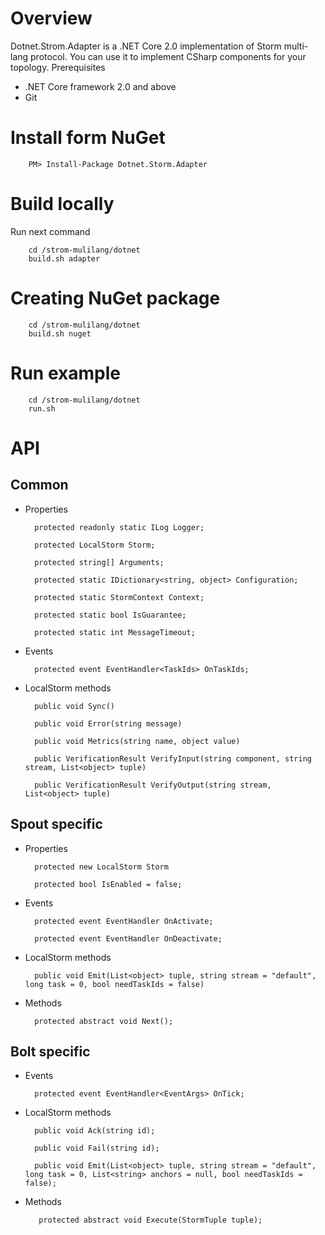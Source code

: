 Overview
========
Dotnet.Strom.Adapter is a .NET Core 2.0 implementation of Storm multi-lang protocol. You can use it to implement CSharp components for your topology. 
Prerequisites
 
* .NET Core framework 2.0 and above
* Git

Install form NuGet
========
		PM> Install-Package Dotnet.Storm.Adapter

Build locally
========
Run next command

		cd /strom-mulilang/dotnet
		build.sh adapter

Creating NuGet package
========

		cd /strom-mulilang/dotnet
		build.sh nuget

Run example
========

		cd /strom-mulilang/dotnet
		run.sh

API
========

## Common

- Properties

        protected readonly static ILog Logger;

        protected LocalStorm Storm;

        protected string[] Arguments;

        protected static IDictionary<string, object> Configuration;

        protected static StormContext Context;

        protected static bool IsGuarantee;

        protected static int MessageTimeout;
        
- Events

        protected event EventHandler<TaskIds> OnTaskIds;

- LocalStorm methods

        public void Sync()

        public void Error(string message)

        public void Metrics(string name, object value)

        public VerificationResult VerifyInput(string component, string stream, List<object> tuple)

        public VerificationResult VerifyOutput(string stream, List<object> tuple)
            
## Spout specific
- Properties

        protected new LocalStorm Storm

        protected bool IsEnabled = false;

- Events

        protected event EventHandler OnActivate;

        protected event EventHandler OnDeactivate;

- LocalStorm methods

        public void Emit(List<object> tuple, string stream = "default", long task = 0, bool needTaskIds = false)

- Methods

        protected abstract void Next();

## Bolt specific
- Events

        protected event EventHandler<EventArgs> OnTick;

- LocalStorm methods

        public void Ack(string id);

        public void Fail(string id);

        public void Emit(List<object> tuple, string stream = "default", long task = 0, List<string> anchors = null, bool needTaskIds = false);

- Methods

         protected abstract void Execute(StormTuple tuple);